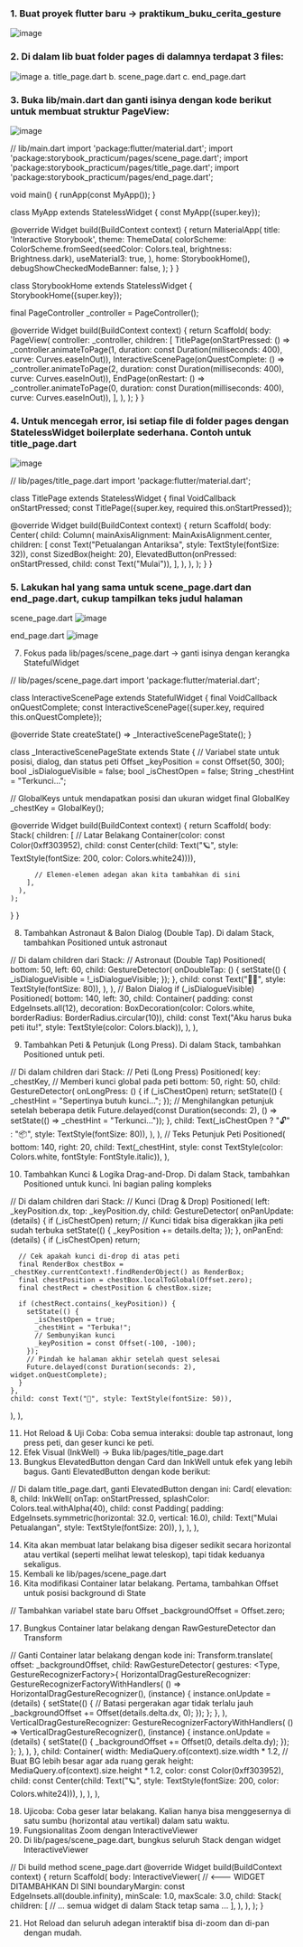 ### 1.	Buat proyek flutter baru → praktikum_buku_cerita_gesture
![image](https://github.com/user-attachments/assets/acb4661b-db02-4ccc-ad63-0a7a2ab61577)

### 2. Di dalam lib buat folder pages di dalamnya terdapat 3 files:
![image](https://github.com/user-attachments/assets/445b0429-8225-4294-8038-21ec3fde84e0)
a.	title_page.dart
b.	scene_page.dart
c.	end_page.dart

### 3.	Buka lib/main.dart dan ganti isinya dengan kode berikut untuk membuat struktur PageView:
![image](https://github.com/user-attachments/assets/01d84ded-65cd-44e3-8292-e88fef2e2d3e)

// lib/main.dart
import 'package:flutter/material.dart';
import 'package:storybook_practicum/pages/scene_page.dart';
import 'package:storybook_practicum/pages/title_page.dart';
import 'package:storybook_practicum/pages/end_page.dart';

void main() {
  runApp(const MyApp());
}

class MyApp extends StatelessWidget {
  const MyApp({super.key});

  @override
  Widget build(BuildContext context) {
    return MaterialApp(
      title: 'Interactive Storybook',
      theme: ThemeData(
        colorScheme: ColorScheme.fromSeed(seedColor: Colors.teal, brightness: Brightness.dark),
        useMaterial3: true,
      ),
      home: StorybookHome(),
      debugShowCheckedModeBanner: false,
    );
  }
}

class StorybookHome extends StatelessWidget {
  StorybookHome({super.key});

  final PageController _controller = PageController();

  @override
  Widget build(BuildContext context) {
    return Scaffold(
      body: PageView(
        controller: _controller,
        children: [
          TitlePage(onStartPressed: () => _controller.animateToPage(1, duration: const Duration(milliseconds: 400), curve: Curves.easeInOut)),
          InteractiveScenePage(onQuestComplete: () => _controller.animateToPage(2, duration: const Duration(milliseconds: 400), curve: Curves.easeInOut)),
          EndPage(onRestart: () => _controller.animateToPage(0, duration: const Duration(milliseconds: 400), curve: Curves.easeInOut)),
        ],
      ),
    );
  }
}

### 4.	Untuk mencegah error, isi setiap file di folder pages dengan StatelessWidget boilerplate sederhana. Contoh untuk title_page.dart
![image](https://github.com/user-attachments/assets/3ce9446b-0e8c-45e9-82e9-6dadd599effc)

// lib/pages/title_page.dart
import 'package:flutter/material.dart';

class TitlePage extends StatelessWidget {
  final VoidCallback onStartPressed;
  const TitlePage({super.key, required this.onStartPressed});

  @override
  Widget build(BuildContext context) {
    return Scaffold(
      body: Center(
        child: Column(
          mainAxisAlignment: MainAxisAlignment.center,
          children: [
            const Text("Petualangan Antariksa", style: TextStyle(fontSize: 32)),
            const SizedBox(height: 20),
            ElevatedButton(onPressed: onStartPressed, child: const Text("Mulai")),
          ],
        ),
      ),
    );
  }
}

### 5.	Lakukan hal yang sama untuk scene_page.dart dan end_page.dart, cukup tampilkan teks judul halaman
scene_page.dart
![image](https://github.com/user-attachments/assets/378e56ce-5470-4c3f-a117-fb2f9065624c)

end_page.dart
![image](https://github.com/user-attachments/assets/e1800620-d2ec-4116-95c4-3f63a9818835)

7.	Fokus pada lib/pages/scene_page.dart → ganti isinya dengan kerangka StatefulWidget

// lib/pages/scene_page.dart
import 'package:flutter/material.dart';

class InteractiveScenePage extends StatefulWidget {
  final VoidCallback onQuestComplete;
  const InteractiveScenePage({super.key, required this.onQuestComplete});

  @override
  State<InteractiveScenePage> createState() => _InteractiveScenePageState();
}

class _InteractiveScenePageState extends State<InteractiveScenePage> {
  // Variabel state untuk posisi, dialog, dan status peti
  Offset _keyPosition = const Offset(50, 300);
  bool _isDialogueVisible = false;
  bool _isChestOpen = false;
  String _chestHint = "Terkunci...";

  // GlobalKeys untuk mendapatkan posisi dan ukuran widget
  final GlobalKey _chestKey = GlobalKey();

  @override
  Widget build(BuildContext context) {
    return Scaffold(
      body: Stack(
        children: [
          // Latar Belakang
          Container(color: const Color(0xff303952), child: const Center(child: Text("🪐", style: TextStyle(fontSize: 200, color: Colors.white24)))),

          // Elemen-elemen adegan akan kita tambahkan di sini
        ],
      ),
    );
  }
}

8.	Tambahkan Astronaut & Balon Dialog (Double Tap). Di dalam Stack, tambahkan Positioned untuk astronaut

// Di dalam children dari Stack:
// Astronaut (Double Tap)
Positioned(
  bottom: 50,
  left: 60,
  child: GestureDetector(
    onDoubleTap: () {
      setState(() {
        _isDialogueVisible = !_isDialogueVisible;
      });
    },
    child: const Text("👩‍🚀", style: TextStyle(fontSize: 80)),
  ),
),
// Balon Dialog
if (_isDialogueVisible)
  Positioned(
    bottom: 140,
    left: 30,
    child: Container(
      padding: const EdgeInsets.all(12),
      decoration: BoxDecoration(color: Colors.white, borderRadius: BorderRadius.circular(10)),
      child: const Text("Aku harus buka peti itu!", style: TextStyle(color: Colors.black)),
    ),
  ),

9.	Tambahkan Peti & Petunjuk (Long Press). Di dalam Stack, tambahkan Positioned untuk peti.

// Di dalam children dari Stack:
// Peti (Long Press)
Positioned(
  key: _chestKey, // Memberi kunci global pada peti
  bottom: 50,
  right: 50,
  child: GestureDetector(
    onLongPress: () {
      if (_isChestOpen) return;
      setState(() {
        _chestHint = "Sepertinya butuh kunci...";
      });
      // Menghilangkan petunjuk setelah beberapa detik
      Future.delayed(const Duration(seconds: 2), () => setState(() => _chestHint = "Terkunci..."));
    },
    child: Text(_isChestOpen ? "🔓" : "📦", style: TextStyle(fontSize: 80)),
  ),
),
// Teks Petunjuk Peti
Positioned(
  bottom: 140,
  right: 20,
  child: Text(_chestHint, style: const TextStyle(color: Colors.white, fontStyle: FontStyle.italic)),
),

10.	Tambahkan Kunci & Logika Drag-and-Drop. Di dalam Stack, tambahkan Positioned untuk kunci. Ini bagian paling kompleks

// Di dalam children dari Stack:
// Kunci (Drag & Drop)
Positioned(
  left: _keyPosition.dx,
  top: _keyPosition.dy,
  child: GestureDetector(
    onPanUpdate: (details) {
      if (_isChestOpen) return; // Kunci tidak bisa digerakkan jika peti sudah terbuka
      setState(() {
        _keyPosition += details.delta;
      });
    },
    onPanEnd: (details) {
      if (_isChestOpen) return;

      // Cek apakah kunci di-drop di atas peti
      final RenderBox chestBox = _chestKey.currentContext!.findRenderObject() as RenderBox;
      final chestPosition = chestBox.localToGlobal(Offset.zero);
      final chestRect = chestPosition & chestBox.size;

      if (chestRect.contains(_keyPosition)) {
        setState(() {
          _isChestOpen = true;
          _chestHint = "Terbuka!";
          // Sembunyikan kunci
          _keyPosition = const Offset(-100, -100); 
        });
        // Pindah ke halaman akhir setelah quest selesai
        Future.delayed(const Duration(seconds: 2), widget.onQuestComplete);
      }
    },
    child: const Text("🔑", style: TextStyle(fontSize: 50)),
  ),
),

11.	Hot Reload & Uji Coba: Coba semua interaksi: double tap astronaut, long press peti, dan geser kunci ke peti.
12.	Efek Visual (InkWell) → Buka lib/pages/title_page.dart
13.	Bungkus ElevatedButton dengan Card dan InkWell untuk efek yang lebih bagus. Ganti ElevatedButton dengan kode berikut:

// Di dalam title_page.dart, ganti ElevatedButton dengan ini:
Card(
  elevation: 8,
  child: InkWell(
    onTap: onStartPressed,
    splashColor: Colors.teal.withAlpha(40),
    child: const Padding(
      padding: EdgeInsets.symmetric(horizontal: 32.0, vertical: 16.0),
      child: Text("Mulai Petualangan", style: TextStyle(fontSize: 20)),
    ),
  ),
),

14.	Kita akan membuat latar belakang bisa digeser sedikit secara horizontal atau vertikal (seperti melihat lewat teleskop), tapi tidak keduanya sekaligus.
15.	Kembali ke lib/pages/scene_page.dart
16.	Kita modifikasi Container latar belakang. Pertama, tambahkan Offset untuk posisi background di State

// Tambahkan variabel state baru
Offset _backgroundOffset = Offset.zero;

17.	Bungkus Container latar belakang dengan RawGestureDetector dan Transform

// Ganti Container latar belakang dengan kode ini:
Transform.translate(
  offset: _backgroundOffset,
  child: RawGestureDetector(
    gestures: <Type, GestureRecognizerFactory>{
      HorizontalDragGestureRecognizer: GestureRecognizerFactoryWithHandlers<HorizontalDragGestureRecognizer>(
        () => HorizontalDragGestureRecognizer(),
        (instance) {
          instance.onUpdate = (details) {
            setState(() {
              // Batasi pergerakan agar tidak terlalu jauh
              _backgroundOffset += Offset(details.delta.dx, 0);
            });
          };
        },
      ),
      VerticalDragGestureRecognizer: GestureRecognizerFactoryWithHandlers<VerticalDragGestureRecognizer>(
        () => VerticalDragGestureRecognizer(),
        (instance) {
          instance.onUpdate = (details) {
            setState(() {
              _backgroundOffset += Offset(0, details.delta.dy);
            });
          };
        },
      ),
    },
    child: Container(
      width: MediaQuery.of(context).size.width * 1.2, // Buat BG lebih besar agar ada ruang gerak
      height: MediaQuery.of(context).size.height * 1.2,
      color: const Color(0xff303952),
      child: const Center(child: Text("🪐", style: TextStyle(fontSize: 200, color: Colors.white24))),
    ),
  ),
),

18.	Ujicoba: Coba geser latar belakang. Kalian hanya bisa menggesernya di satu sumbu (horizontal atau vertikal) dalam satu waktu.
19.	Fungsionalitas Zoom dengan InteractiveViewer
20.	Di lib/pages/scene_page.dart, bungkus seluruh Stack dengan widget InteractiveViewer

// Di build method scene_page.dart
@override
Widget build(BuildContext context) {
  return Scaffold(
    body: InteractiveViewer( // <--- WIDGET DITAMBAHKAN DI SINI
      boundaryMargin: const EdgeInsets.all(double.infinity),
      minScale: 1.0,
      maxScale: 3.0,
      child: Stack(
        children: [
          // ... semua widget di dalam Stack tetap sama ...
        ],
      ),
    ),
  );
}

21.	Hot Reload dan seluruh adegan interaktif bisa di-zoom dan di-pan dengan mudah.

